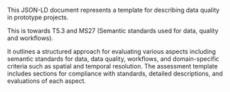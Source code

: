 This JSON-LD document represents a template for describing data quality in prototype projects. 

This is towards T5.3 and MS27 (Semantic standards used for data, quality and workflows). 

It outlines a structured approach for evaluating various aspects including semantic standards for data, data quality, workflows, and 
domain-specific criteria such as spatial and temporal resolution. The assessment template includes sections for compliance with standards, detailed descriptions, 
and evaluations of each aspect. 
